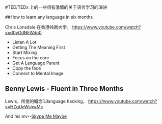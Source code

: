 #TED/TEDx 上的一些很有激情的关于语言学习的演讲

##How to learn any language in six months

Chris Lonsdale 在香港岭南大学。
https://www.youtube.com/watch?v=d0yGdNEWdn0


- Listen A Lot
- Getting The Meaning First
- Start Mixing
- Focus on the core
- Get A Language Parent
- Copy the face
- Connect to Mental Image

## Benny Lewis - Fluent in Three Months

Lewis，所提的概念叫language hacking。
https://www.youtube.com/watch?v=HZqUeWshwMs

And his mv--[Skype Me Maybe](https://youtu.be/6HZbBLl4FA0)
